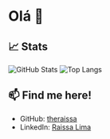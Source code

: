 # Olá :tulip:

## 📈 Stats

![GitHub Stats](https://github-readme-stats.vercel.app/api?username=theraissa&show_icons=true&theme=radical&count_private=true)
![Top Langs](https://github-readme-stats.vercel.app/api/top-langs/?username=theraissa&layout=compact&theme=radical)

## 📫 Find me here!

- GitHub: [theraissa](https://github.com/theraissa)
- LinkedIn: [Raissa Lima](www.linkedin.com/in/raissa-maciel-lima)
